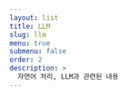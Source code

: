 ```yaml
---
layout: list
title: LLM
slug: llm
menu: true
submenu: false
order: 2
description: >
  자연어 처리, LLM과 관련된 내용
---
```

